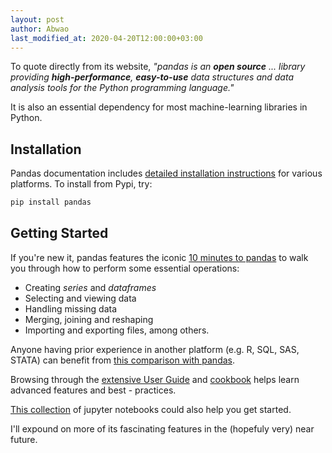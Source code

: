 ```yaml
---
layout: post
author: Abwao
last_modified_at: 2020-04-20T12:00:00+03:00
---
```

To quote directly from its website, *"pandas is an **open source** ... library providing **high-performance**, **easy-to-use** data structures and data analysis tools for the Python programming language."* 

It is also an essential dependency for most machine-learning libraries in Python.

## Installation

Pandas documentation includes [detailed installation instructions](https://pandas.pydata.org/docs/getting_started/install.html) for various platforms. To install from Pypi, try:

```bash
pip install pandas
```

## Getting Started

If you're new it, pandas features the iconic [10 minutes to pandas](https://pandas.pydata.org/docs/getting_started/10min.html) to walk you through how to perform some essential operations:

- Creating *series* and *dataframes*
- Selecting and viewing data
- Handling missing data
- Merging, joining and reshaping
- Importing and exporting files, among others.

Anyone having prior experience in another platform (e.g. R, SQL, SAS, STATA) can benefit from [this comparison with pandas](https://pandas.pydata.org/docs/getting_started/comparison/index.html).

Browsing through the [extensive User Guide](https://pandas.pydata.org/docs/user_guide/index.html) and [cookbook](https://pandas.pydata.org/docs/user_guide/cookbook.html) helps learn advanced features and best - practices.

[This collection](https://github.com/Tim-Abwao/learning-pandas) of jupyter notebooks could also help you get started.

I'll expound on more of its fascinating features in the (hopefuly very) near future.
